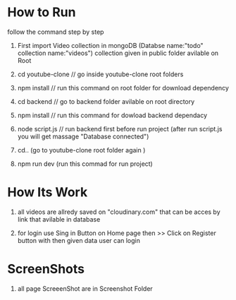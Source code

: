 # How to Run 
 follow the command step by step
 1. First import Video collection in mongoDB (Databse name:"todo" collection name:"videos") collection given in public folder avilable on Root 

 2. cd youtube-clone // go inside youtube-clone root folders
 
 3. npm install // run this command on root folder for download dependency 
 
 4. cd backend // go to backend folder avilable on root directory 
 
 5. npm install // run this command for dowload backend dependacy
 
 6. node script.js // run backend first before run project (after run script.js you will get massage "Database connected")
 
 7. cd.. (go to youtube-clone root folder again )
 
 8. npm run dev (run this commad for run project)


 # How Its Work 

 1. all videos are allredy saved on "cloudinary.com" that can be acces by link that avilable in database  

 2. for login use Sing in Button on Home page then >> Click on Register button with then given data user can login 

 # ScreenShots 

 1. all page ScreeenShot are in Screenshot Folder
